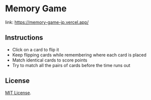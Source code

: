 # Memory Game

link: https://memory-game-jp.vercel.app/

## Instructions
* Click on a card to flip it
* Keep flipping cards while remembering where each card is placed
* Match identical cards to score points
* Try to match all the pairs of cards before the time runs out

## License
[MIT License](LICENSE).
